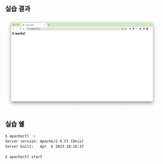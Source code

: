 ## 실습 결과

![apache_run](./assets/apache_run.png)

## 실습 쉘

```bash
$ apachectl -v
Server version: Apache/2.4.57 (Unix)
Server built:   Apr  6 2023 18:16:37

$ apachectl start
```